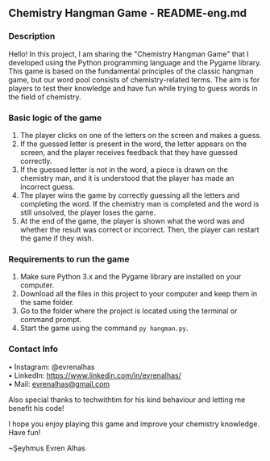 ## Chemistry Hangman Game - README-eng.md

### Description
Hello! In this project, I am sharing the "Chemistry Hangman Game" that I developed using the Python programming language and the Pygame library. This game is based on the fundamental principles of the classic hangman game, but our word pool consists of chemistry-related terms. The aim is for players to test their knowledge and have fun while trying to guess words in the field of chemistry.

### Basic logic of the game
1) The player clicks on one of the letters on the screen and makes a guess.
2) If the guessed letter is present in the word, the letter appears on the screen, and the player receives feedback that they have guessed correctly.
3) If the guessed letter is not in the word, a piece is drawn on the chemistry man, and it is understood that the player has made an incorrect guess.
4) The player wins the game by correctly guessing all the letters and completing the word. If the chemistry man is completed and the word is still unsolved, the player loses the game.
5) At the end of the game, the player is shown what the word was and whether the result was correct or incorrect. Then, the player can restart the game if they wish.

### Requirements to run the game
1) Make sure Python 3.x and the Pygame library are installed on your computer.
2) Download all the files in this project to your computer and keep them in the same folder.
3) Go to the folder where the project is located using the terminal or command prompt.
4) Start the game using the command `py hangman.py`.

### Contact Info
• Instagram: @evrenalhas  
• LinkedIn: https://www.linkedin.com/in/evrenalhas/  
• Mail: evrenalhas@gmail.com

Also special thanks to techwithtim for his kind behaviour and letting me benefit his code!

I hope you enjoy playing this game and improve your chemistry knowledge. Have fun!

~Şeyhmus Evren Alhas
